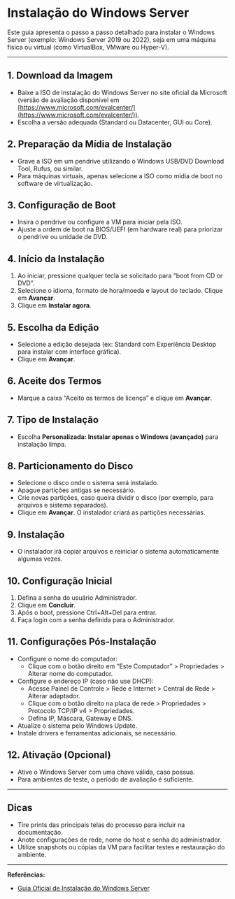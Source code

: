 # Instalação do Windows Server

Este guia apresenta o passo a passo detalhado para instalar o Windows Server (exemplo: Windows Server 2019 ou 2022), seja em uma máquina física ou virtual (como VirtualBox, VMware ou Hyper-V).

---

## 1. Download da Imagem

- Baixe a ISO de instalação do Windows Server no site oficial da Microsoft (versão de avaliação disponível em [https://www.microsoft.com/evalcenter/](https://www.microsoft.com/evalcenter/)).
- Escolha a versão adequada (Standard ou Datacenter, GUI ou Core).

## 2. Preparação da Mídia de Instalação

- Grave a ISO em um pendrive utilizando o Windows USB/DVD Download Tool, Rufus, ou similar.
- Para máquinas virtuais, apenas selecione a ISO como mídia de boot no software de virtualização.

## 3. Configuração de Boot

- Insira o pendrive ou configure a VM para iniciar pela ISO.
- Ajuste a ordem de boot na BIOS/UEFI (em hardware real) para priorizar o pendrive ou unidade de DVD.

## 4. Início da Instalação

1. Ao iniciar, pressione qualquer tecla se solicitado para “boot from CD or DVD”.
2. Selecione o idioma, formato de hora/moeda e layout do teclado. Clique em **Avançar**.
3. Clique em **Instalar agora**.

## 5. Escolha da Edição

- Selecione a edição desejada (ex: Standard com Experiência Desktop para instalar com interface gráfica).
- Clique em **Avançar**.

## 6. Aceite dos Termos

- Marque a caixa “Aceito os termos de licença” e clique em **Avançar**.

## 7. Tipo de Instalação

- Escolha **Personalizada: Instalar apenas o Windows (avançado)** para instalação limpa.

## 8. Particionamento do Disco

- Selecione o disco onde o sistema será instalado.
- Apague partições antigas se necessário.
- Crie novas partições, caso queira dividir o disco (por exemplo, para arquivos e sistema separados).
- Clique em **Avançar**. O instalador criará as partições necessárias.

## 9. Instalação

- O instalador irá copiar arquivos e reiniciar o sistema automaticamente algumas vezes.

## 10. Configuração Inicial

1. Defina a senha do usuário Administrador.
2. Clique em **Concluir**.
3. Após o boot, pressione Ctrl+Alt+Del para entrar.
4. Faça login com a senha definida para o Administrador.

## 11. Configurações Pós-Instalação

- Configure o nome do computador:
  - Clique com o botão direito em “Este Computador” > Propriedades > Alterar nome do computador.
- Configure o endereço IP (caso não use DHCP):
  - Acesse Painel de Controle > Rede e Internet > Central de Rede > Alterar adaptador.
  - Clique com o botão direito na placa de rede > Propriedades > Protocolo TCP/IP v4 > Propriedades.
  - Defina IP, Máscara, Gateway e DNS.
- Atualize o sistema pelo Windows Update.
- Instale drivers e ferramentas adicionais, se necessário.

## 12. Ativação (Opcional)

- Ative o Windows Server com uma chave válida, caso possua.
- Para ambientes de teste, o período de avaliação é suficiente.

---

## Dicas

- Tire prints das principais telas do processo para incluir na documentação.
- Anote configurações de rede, nome do host e senha do administrador.
- Utilize snapshots ou cópias da VM para facilitar testes e restauração do ambiente.

---

**Referências:**
- [Guia Oficial de Instalação do Windows Server](https://learn.microsoft.com/pt-br/windows-server/get-started/installation)
